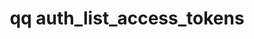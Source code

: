 ---
category: auth
command: auth_list_access_tokens
optional_options:
- alternate: []
  help: Output JSON instead of table.
  name: --json
  required: false
- alternate: []
  help: Show access tokens belonging to a specific user. Use an auth_id, SID, or name
    optionally qualified with a domain prefix (e.g "local:name", "ad:name", "AD\name")
    or an ID type (e.g. "auth_id:513", "SID:S-1-1-0"). Groups are not supported for
    access tokens, must be a user.
  name: --user
  required: false
- alternate: []
  help: List only access keys that target yourself.
  name: --self
  required: false
permalink: /qq-cli-command-guide/auth/auth_list_access_tokens.html
positional_options: []
sidebar: qq_cli_command_reference_sidebar
summary: This section explains how to use the <code>qq auth_list_access_tokens</code>
  command.
synopsis: List metadata for all access tokens
title: qq auth_list_access_tokens
usage: qq auth_list_access_tokens [-h] [--json] [--user USER | --self]
zendesk_source: qq CLI Command Guide

---